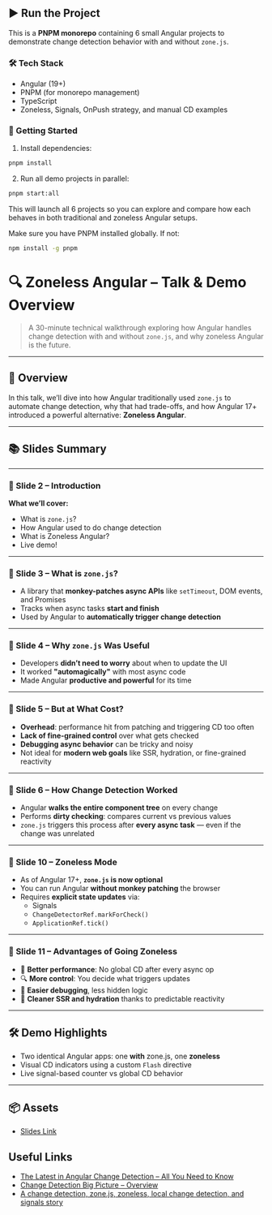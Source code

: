 ## ▶️ Run the Project

This is a **PNPM monorepo** containing 6 small Angular projects to demonstrate change detection behavior with and without `zone.js`.

### 🛠 Tech Stack
- Angular (19+)
- PNPM (for monorepo management)
- TypeScript
- Zoneless, Signals, OnPush strategy, and manual CD examples

### 🚀 Getting Started

1. Install dependencies:
  ```bash
  pnpm install
  ```

2. Run all demo projects in parallel:
  ```bash
  pnpm start:all
  ```

This will launch all 6 projects so you can explore and compare how each behaves in both traditional and zoneless Angular setups.

Make sure you have PNPM installed globally. If not:
  ```bash
  npm install -g pnpm
  ```

# 🔍 Zoneless Angular – Talk & Demo Overview

> A 30-minute technical walkthrough exploring how Angular handles change detection with and without `zone.js`, and why zoneless Angular is the future.

---

## 🎯 Overview

In this talk, we’ll dive into how Angular traditionally used `zone.js` to automate change detection, why that had trade-offs, and how Angular 17+ introduced a powerful alternative: **Zoneless Angular**.

---

## 📚 Slides Summary

---

### 📌 Slide 2 – Introduction

**What we’ll cover:**
- What is `zone.js`?
- How Angular used to do change detection
- What is Zoneless Angular?
- Live demo!

---

### 📌 Slide 3 – What is `zone.js`?

- A library that **monkey-patches async APIs** like `setTimeout`, DOM events, and Promises
- Tracks when async tasks **start and finish**
- Used by Angular to **automatically trigger change detection**

---

### 📌 Slide 4 – Why `zone.js` Was Useful

- Developers **didn’t need to worry** about when to update the UI
- It worked **"automagically"** with most async code
- Made Angular **productive and powerful** for its time

---

### 📌 Slide 5 – But at What Cost?

- **Overhead**: performance hit from patching and triggering CD too often
- **Lack of fine-grained control** over what gets checked
- **Debugging async behavior** can be tricky and noisy
- Not ideal for **modern web goals** like SSR, hydration, or fine-grained reactivity

---

### 📌 Slide 6 – How Change Detection Worked

- Angular **walks the entire component tree** on every change
- Performs **dirty checking**: compares current vs previous values
- `zone.js` triggers this process after **every async task** — even if the change was unrelated

---

### 📌 Slide 10 – Zoneless Mode

- As of Angular 17+, **`zone.js` is now optional**
- You can run Angular **without monkey patching** the browser
- Requires **explicit state updates** via:
  - Signals
  - `ChangeDetectorRef.markForCheck()`
  - `ApplicationRef.tick()`

---

### 📌 Slide 11 – Advantages of Going Zoneless

- 🚀 **Better performance**: No global CD after every async op
- 🔍 **More control**: You decide what triggers updates
- 🧠 **Easier debugging**, less hidden logic
- 🧼 **Cleaner SSR and hydration** thanks to predictable reactivity

---

## 🛠 Demo Highlights

- Two identical Angular apps: one **with** zone.js, one **zoneless**
- Visual CD indicators using a custom `Flash` directive
- Live signal-based counter vs global CD behavior

---

## 📦 Assets
- [Slides Link](https://docs.google.com/presentation/d/1YB62ORxWhcDPdZIlfLZKuQzJjwatugcYGuEeDbZBDzI/edit?usp=sharing)

## Useful Links
- [The Latest in Angular Change Detection – All You Need to Know](https://angular.love/the-latest-in-angular-change-detection-zoneless-signals)
- [Change Detection Big Picture – Overview](https://angular.love/change-detection-big-picture-overview)
- [A change detection, zone.js, zoneless, local change detection, and signals story](https://justangular.com/blog/a-change-detection-zone-js-zoneless-local-change-detection-and-signals-story)